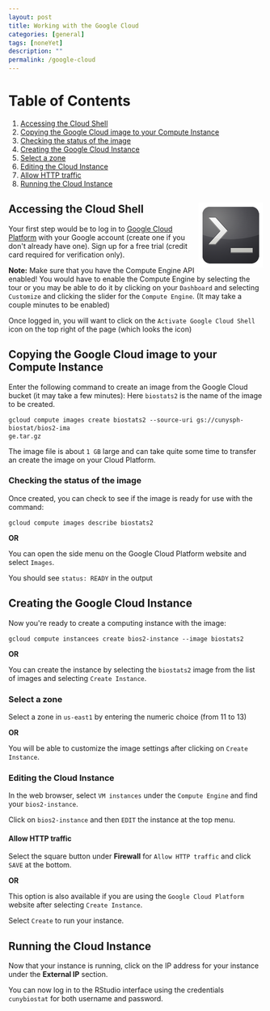 ```yaml
---
layout: post
title: Working with the Google Cloud
categories: [general]
tags: [noneYet]
description: ""
permalink: /google-cloud
---
```


# Table of Contents
1. [Accessing the Cloud Shell](#cloudshell)
2. [Copying the Google Cloud image to your Compute Instance](#copyimage)
3. [Checking the status of the image](#statusimage)
4. [Creating the Google Cloud Instance](#createimage)
5. [Select a zone](#zone)
6. [Editing the Cloud Instance](#editinstance)
7. [Allow HTTP traffic](#httptraffic)
8. [Running the Cloud Instance](#runcloud)

<h2> Accessing the Cloud Shell <a name="cloudshell"></a> <img src="../assets/media/command_prompt.png" align="right"> </h2>

Your first step would be to log in to <a href="https://console.cloud.google.com" target="_blank">Google Cloud Platform</a>
with your Google account (create one if you don't already have one). Sign up for a free
trial (credit card required for verification only).

**Note:** Make sure that you have the Compute Engine API enabled! You would have
to enable the Compute Engine by selecting the tour or you may be able to do it by
clicking on your `Dashboard` and selecting `Customize` and clicking the slider
for the `Compute Engine`. (It may take a couple minutes to be enabled)

Once logged in, you will want to click on the `Activate Google Cloud Shell`
icon on the top right of the page (which looks the icon)

## <a name="copyimage"></a> Copying the Google Cloud image to your Compute Instance

Enter the following command to create an image from the Google Cloud bucket  (it may take a few minutes):
Here `biostats2` is the name of the image to be created.

```
gcloud compute images create biostats2 --source-uri gs://cunysph-biostat/bios2-ima
ge.tar.gz
```

The image file is about `1 GB` large and can take quite some time to transfer
an create the image on your Cloud Platform.

### <a name="statusimage"></a>Checking the status of the image

Once created, you can check to see if the image is ready for use with the command:

```
gcloud compute images describe biostats2
```

**OR**

You can open the side menu on the Google Cloud Platform website and select `Images`.

You should see `status: READY` in the output

## <a name="createimage"></a> Creating the Google Cloud Instance

Now you're ready to create a computing instance with the image:

```
gcloud compute instancees create bios2-instance --image biostats2
```

**OR**

You can create the instance by selecting the `biostats2` image from the list of images and selecting `Create Instance`.

### <a name="zone"></a> Select a zone

Select a zone in `us-east1` by entering the numeric choice (from 11 to 13)

**OR**

You will be able to customize the image settings after clicking on `Create Instance`.

### <a name="editinstance"></a> Editing the Cloud Instance

In the web browser, select `VM instances` under the `Compute Engine` and find
your `bios2-instance`.

Click on `bios2-instance` and then `EDIT` the instance at the top menu.

#### <a name="httptraffic"></a> Allow HTTP traffic

Select the square button under **Firewall** for `Allow HTTP traffic` and click
`SAVE` at the bottom.

**OR**

This option is also available if you are using the `Google Cloud Platform` website after selecting
`Create Instance`.

Select `Create` to run your instance.

## <a name="runcloud"></a> Running the Cloud Instance

Now that your instance is running, click on the IP address for your instance under the **External IP** section.

You can now log in to the RStudio interface using the credentials `cunybiostat`
for both username and password.

